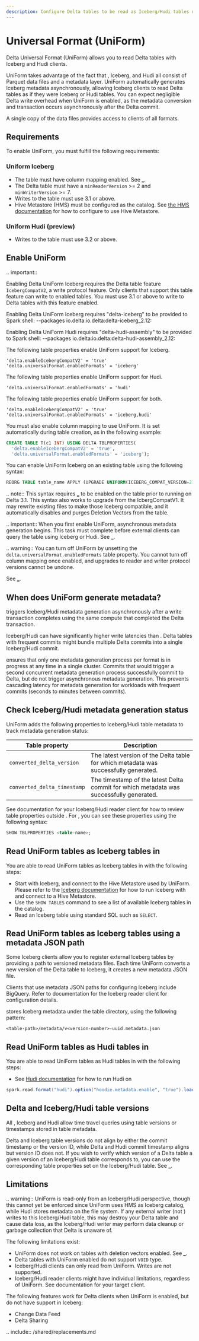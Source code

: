```yaml
---
description: Configure Delta tables to be read as Iceberg/Hudi tables using UniForm.
---
```


# Universal Format (UniForm)

Delta Universal Format (UniForm) allows you to read Delta tables with Iceberg and Hudi clients.

UniForm takes advantage of the fact that <Delta>, Iceberg, and Hudi all consist of Parquet data files and a metadata layer. UniForm automatically generates Iceberg metadata asynchronously, allowing Iceberg clients to read Delta tables as if they were Iceberg or Hudi tables. You can expect negligible Delta write overhead when UniForm is enabled, as the metadata conversion and transaction occurs asynchronously after the Delta commit.

A single copy of the data files provides access to clients of all formats.

## Requirements

To enable UniForm, you must fulfill the following requirements:

### Uniform Iceberg
- The table must have column mapping enabled. See [_](delta-column-mapping.md).
- The Delta table must have a `minReaderVersion` >= 2 and `minWriterVersion` >= 7.
- Writes to the table must use <Delta> 3.1 or above.
- Hive Metastore (HMS) must be configured as the catalog. See [the HMS documentation](https://spark.apache.org/docs/latest/sql-data-sources-hive-tables.html) for how to configure <AS> to use Hive Metastore.

### Uniform Hudi (preview)
- Writes to the table must use <Delta> 3.2 or above.

## Enable <Delta> UniForm

.. important::

  Enabling Delta UniForm Iceberg requires the Delta table feature `IcebergCompatV2`, a write protocol feature. Only clients that support this table feature can write to enabled tables. You must use <Delta> 3.1 or above to write to Delta tables with this feature enabled.

  Enabling Delta UniForm Iceberg requires "delta-iceberg" to be provided to Spark shell: --packages io.delta:io.delta:delta-iceberg_2.12:<version>

  Enabling Delta UniForm Hudi requires "delta-hudi-assembly" to be provided to Spark shell: --packages io.delta:io.delta:delta-hudi-assembly_2.12:<version>

The following table properties enable UniForm support for Iceberg.

```
'delta.enableIcebergCompatV2' = 'true'
'delta.universalFormat.enabledFormats' = 'iceberg'
```

The following table properties enable UniForm support for Hudi.

```
'delta.universalFormat.enabledFormats' = 'hudi'
```

The following table properties enable UniForm support for both.

```
'delta.enableIcebergCompatV2' = 'true'
'delta.universalFormat.enabledFormats' = 'iceberg,hudi'
```

You must also enable column mapping to use UniForm. It is set automatically during table creation, as in the following example:

```sql
CREATE TABLE T(c1 INT) USING DELTA TBLPROPERTIES(
  'delta.enableIcebergCompatV2' = 'true',
  'delta.universalFormat.enabledFormats' = 'iceberg');
```

You can enable UniForm Iceberg on an existing table using the following syntax:


```sql
REORG TABLE table_name APPLY (UPGRADE UNIFORM(ICEBERG_COMPAT_VERSION=2));
```
.. note:: This syntax requires [_](delta-column-mapping.md) to be enabled on the table prior to running on Delta 3.1. This syntax also works to upgrade from the IcbergCompatV1. It may rewrite existing files to make those Iceberg compatible, and it automatically disables and purges Deletion Vectors from the table.

.. important:: When you first enable UniForm, asynchronous metadata generation begins. This task must complete before external clients can query the table using Iceberg or Hudi. See [_](#status).

.. warning:: You can turn off UniForm by unsetting the `delta.universalFormat.enabledFormats` table property. You cannot turn off column mapping once enabled, and upgrades to <Delta> reader and writer protocol versions cannot be undone.

See [_](#limitations).

## When does UniForm generate metadata?

<Delta> triggers Iceberg/Hudi metadata generation asynchronously after a <Delta> write transaction completes using the same compute that completed the Delta transaction.

Iceberg/Hudi can have significantly higher write latencies than <Delta>. Delta tables with frequent commits might bundle multiple Delta commits into a single Iceberg/Hudi commit.

<Delta> ensures that only one metadata generation process per format is in progress at any time in a single cluster. Commits that would trigger a second concurrent metadata generation process successfully commit to Delta, but do not trigger asynchronous metadata generation. This prevents cascading latency for metadata generation for workloads with frequent commits (seconds to minutes between commits).

## <a id="status"></a> Check Iceberg/Hudi metadata generation status

UniForm adds the following properties to Iceberg/Hudi table metadata to track metadata generation status:

| Table property | Description |
| --- | --- |
| `converted_delta_version` | The latest version of the Delta table for which metadata was successfully generated. |
| `converted_delta_timestamp` | The timestamp of the latest Delta commit for which metadata was successfully generated. |

See documentation for your Iceberg/Hudi reader client for how to review table properties outside <Delta>. For <AS>, you can see these properties using the following syntax:

```sql
SHOW TBLPROPERTIES <table-name>;
```

## Read UniForm tables as Iceberg tables in <AS>

You are able to read UniForm tables as Iceberg tables in <AS> with the following steps:
* Start <AS> with Iceberg, and connect to the Hive Metastore used by UniForm. Please refer to the [Iceberg documentation](https://iceberg.apache.org/docs/latest/spark-configuration/#catalogs) for how to run Iceberg with <AS> and connect to a Hive Metastore.
* Use the `SHOW TABLES` command to see a list of available Iceberg tables in the catalog.
* Read an Iceberg table using standard SQL such as `SELECT`. 

## Read UniForm tables as Iceberg tables using a metadata JSON path

Some Iceberg clients allow you to register external Iceberg tables by providing a path to versioned metadata files. Each time UniForm converts a new version of the Delta table to Iceberg, it creates a new metadata JSON file.

Clients that use metadata JSON paths for configuring Iceberg include BigQuery. Refer to documentation for the Iceberg reader client for configuration details.

<Delta> stores Iceberg metadata under the table directory, using the following pattern:

```
<table-path>/metadata/v<version-number>-uuid.metadata.json
```

## Read UniForm tables as Hudi tables in <AS>

You are able to read UniForm tables as Hudi tables in <AS> with the following steps:
*  See [Hudi documentation](https://hudi.apache.org/docs/quick-start-guide#spark-shellsql) for how to run Hudi on <AS>
```scala
spark.read.format("hudi").option("hoodie.metadata.enable", "true").load("PATH_TO_UNIFORM_TABLE_DIRECTORY")

```

## <a id="versions"></a> Delta and Iceberg/Hudi table versions

All <Delta>, Iceberg and Hudi allow time travel queries using table versions or timestamps stored in table metadata.

Delta and Iceberg table versions do not align by either the commit timestamp or the version ID, while Delta and Hudi commit timestamp aligns but version ID does not. If you wish to verify which version of a Delta table a given version of an Iceberg/Hudi table corresponds to, you can use the corresponding table properties set on the Iceberg/Hudi table. See [_](#status).

## Limitations

.. warning:: UniForm is read-only from an Iceberg/Hudi perspective, though this cannot yet be enforced since UniForm uses HMS as Iceberg catalog, while Hudi stores metadata on the file system. If any external writer (not <Delta>) writes to this Iceberg/Hudi table, this may destroy your Delta table and cause data loss, as the Iceberg/Hudi writer may perform data cleanup or garbage collection that Delta is unaware of.

The following limitations exist:

- UniForm does not work on tables with deletion vectors enabled. See [_](delta-deletion-vectors.md).
- Delta tables with UniForm enabled do not support `VOID` type.
- Iceberg/Hudi clients can only read from UniForm. Writes are not supported.
- Iceberg/Hudi reader clients might have individual limitations, regardless of UniForm. See documentation for your target client.

The following <Delta> features work for Delta clients when UniForm is enabled, but do not have support in Iceberg:

- Change Data Feed
- Delta Sharing

.. include:: /shared/replacements.md
